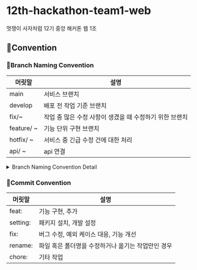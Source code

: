 # 12th-hackathon-team1-web

멋쟁이 사자처럼 12기 중앙 해커톤 웹 1조

## 📠Convention

### 🤝Branch Naming Convention
| 머릿말       | 설명                                            |
| ---------- | ---------------------------------------------- |
| main       | 서비스 브랜치                                      |
| develop    | 배포 전 작업 기준 브랜치                             |
| fix/~      | 작업 중 많은 수정 사항이 생겼을 때 수정하기 위한 브랜치     |
| feature/ ~ | 기능 단위 구현 브랜치                               |
| hotfix/ ~  | 서비스 중 긴급 수정 건에 대한 처리                     |
| api/ ~     | api 연결

<details>
<summary>Branch Naming Convention Detail</summary>
<div markdown="1">

#### main
- [ ] 실제 서비스가 이루어지는 브랜치입니다.
- [ ] 이 브랜치를 기준으로 develop 브랜치가 분기됩니다.
- [ ] 배포 중, 긴급하게 수정할 건이 생길시 hotfix 브랜치를 만들어 수정합니다.

#### develop
- [ ] 개발, 테스트, 릴리즈 등 배포 전 작업의 기준이 되는 브랜치입니다.
- [ ] 해당 브랜치를 default로 설정합니다.
- [ ] 이 브랜치에서 feature 브랜치가 분기됩니다.

#### feature
- [ ] 개별 개발자가 맡은 작업을 개발하는 브랜치입니다.
- [ ] feature/(feature-name) 과 같이 머릿말을 feature, 꼬릿말을 개발하는 기능으로 명명합니다.
- [ ] feature-name의 경우 cabab-case를 따릅니다.
- [ ] ex) feature/login-validation

#### hotfix
- [ ] 서비스 중 긴급히 수정해야 할 사항이 발생할 때 사용합니다.
- [ ] main에서 분기됩니다.

</div>
</details>

### 🤝Commit Convention
| 머릿말       | 설명                                            |
| ---------- | ---------------------------------------------- |
| feat:      | 기능 구현, 추가                                   |
| setting:   | 패키지 설치, 개발 설정                              |
| fix:       | 버그 수정, 예외 케이스 대응, 기능 개선                 |
| rename:    | 파일 혹은 폴더명을 수정하거나 옮기는 작업만인 경우         |
| chore:     | 기타 작업                                        |

